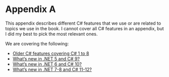 # Appendix A

This appendix describes different C# features that we use or are related to topics we use in the book. I cannot cover all C# features in an appendix, but I did my best to pick the most relevant ones.

We are covering the following:

-   [Older C# features covering C# 1 to 8](Older%20C#%20features.md)
-   [What’s new in .NET 5 and C# 9?](NET%205%20and%20C#%209.md)
-   [What’s new in .NET 6 and C# 10?](NET%206%20and%20C#10.md)
-   [What’s new in .NET 7-8 and C# 11-12?](NET%208%20and%20C#%2012.md)
